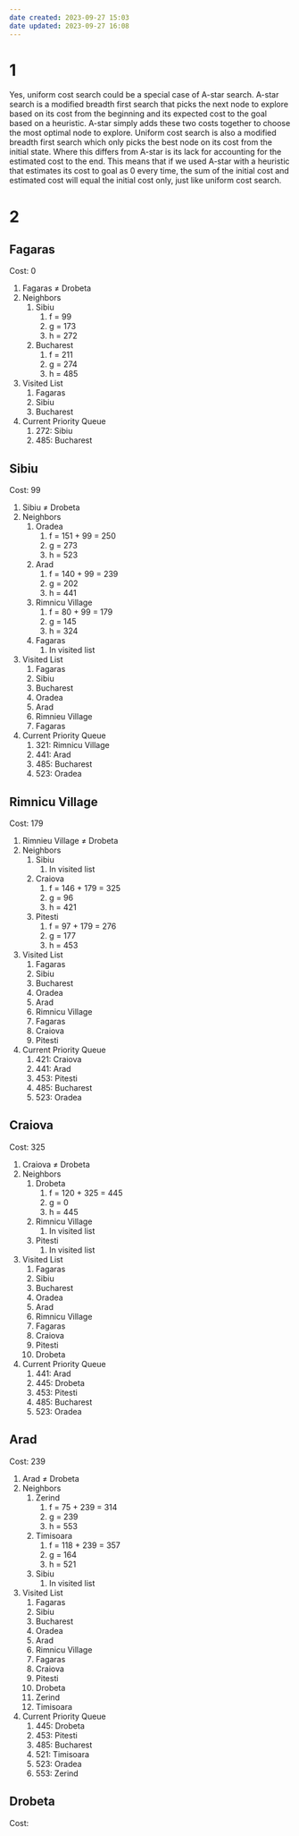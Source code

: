 ```yaml
---
date created: 2023-09-27 15:03
date updated: 2023-09-27 16:08
---
```


# 1

Yes, uniform cost search could be a special case of A-star search. A-star search is a modified breadth first search that picks the next node to explore based on its cost from the beginning and its expected cost to the goal based on a heuristic. A-star simply adds these two costs together to choose the most optimal node to explore. Uniform cost search is also a modified breadth first search which only picks the best node on its cost from the initial state. Where this differs from A-star is its lack for accounting for the estimated cost to the end. This means that if we used A-star with a heuristic that estimates its cost to goal as 0 every time, the sum of the initial cost and estimated cost will equal the initial cost only, just like uniform cost search.

# 2

## Fagaras

Cost: 0

1. Fagaras ≠ Drobeta
2. Neighbors
   1. Sibiu
      1. f = 99
      2. g = 173
      3. h = 272
   2. Bucharest
      1. f = 211
      2. g = 274
      3. h = 485
3. Visited List
   1. Fagaras
   2. Sibiu
   3. Bucharest
4. Current Priority Queue
   1. 272: Sibiu
   2. 485: Bucharest

## Sibiu

Cost: 99

1. Sibiu ≠ Drobeta
2. Neighbors
   1. Oradea
      1. f = 151 + 99 = 250
      2. g = 273
      3. h = 523
   2. Arad
      1. f = 140 + 99 = 239
      2. g = 202
      3. h = 441
   3. Rimnicu Village
      1. f = 80 + 99 = 179
      2. g = 145
      3. h = 324
   4. Fagaras
      1. In visited list
3. Visited List
   1. Fagaras
   2. Sibiu
   3. Bucharest
   4. Oradea
   5. Arad
   6. Rimnieu Village
   7. Fagaras
4. Current Priority Queue
   1. 321: Rimnicu Village
   2. 441: Arad
   3. 485: Bucharest
   4. 523: Oradea

## Rimnicu Village

Cost: 179

1. Rimnieu Village ≠ Drobeta
2. Neighbors
   1. Sibiu
      1. In visited list
   2. Craiova
      1. f = 146 + 179 = 325
      2. g = 96
      3. h = 421
   3. Pitesti
      1. f = 97 + 179 = 276
      2. g = 177
      3. h = 453
3. Visited List
   1. Fagaras
   2. Sibiu
   3. Bucharest
   4. Oradea
   5. Arad
   6. Rimnicu Village
   7. Fagaras
   8. Craiova
   9. Pitesti
4. Current Priority Queue
   1. 421: Craiova
   2. 441: Arad
   3. 453: Pitesti
   4. 485: Bucharest
   5. 523: Oradea

## Craiova

Cost: 325

1. Craiova ≠ Drobeta
2. Neighbors
	1. Drobeta
		1. f = 120 + 325 = 445
		2. g = 0
		3. h = 445
	2. Rimnicu Village
		1. In visited list
	3. Pitesti
		1. In visited list
3. Visited List
   1. Fagaras
   2. Sibiu
   3. Bucharest
   4. Oradea
   5. Arad
   6. Rimnicu Village
   7. Fagaras
   8. Craiova
   9. Pitesti
   10. Drobeta
4. Current Priority Queue
   1. 441: Arad
   2. 445: Drobeta
   3. 453: Pitesti
   4. 485: Bucharest
   5. 523: Oradea

## Arad

Cost: 239

1. Arad ≠ Drobeta
2. Neighbors
	1. Zerind
		1. f = 75 + 239 = 314
		2. g = 239
		3. h = 553
	2. Timisoara
		1. f = 118 + 239 = 357
		2. g = 164
		3. h = 521
	3. Sibiu
		1. In visited list
3. Visited List
   1. Fagaras
   2. Sibiu
   3. Bucharest
   4. Oradea
   5. Arad
   6. Rimnicu Village
   7. Fagaras
   8. Craiova
   9. Pitesti
   10. Drobeta
   11. Zerind
   12. Timisoara
4. Current Priority Queue
   1. 445: Drobeta
   2. 453: Pitesti
   3. 485: Bucharest
   4. 521: Timisoara
   5. 523: Oradea
   6. 553: Zerind

## Drobeta

Cost: 